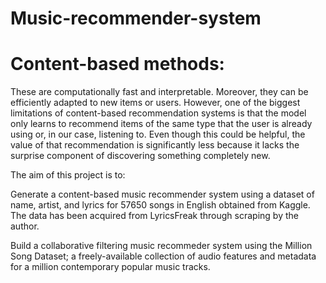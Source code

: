 # Music-recommender-system 

# Content-based methods:
These are computationally fast and interpretable. Moreover, they can be efficiently adapted to new items or users.  However, one of the biggest limitations of content-based recommendation systems is that the model only learns to recommend items of the same type that the user is already using or, in our case, listening to. Even though this could be helpful, the value of that recommendation is significantly less because it lacks the surprise component of discovering something completely new.

The aim of this project is to:

Generate a content-based music recommender system using a dataset of name, artist, and lyrics for 57650 songs in English obtained from Kaggle. The data has been acquired from LyricsFreak through scraping by the author.

Build a collaborative filtering music recommeder system using the Million Song Dataset; a freely-available collection of audio features and metadata for a million contemporary popular music tracks.
